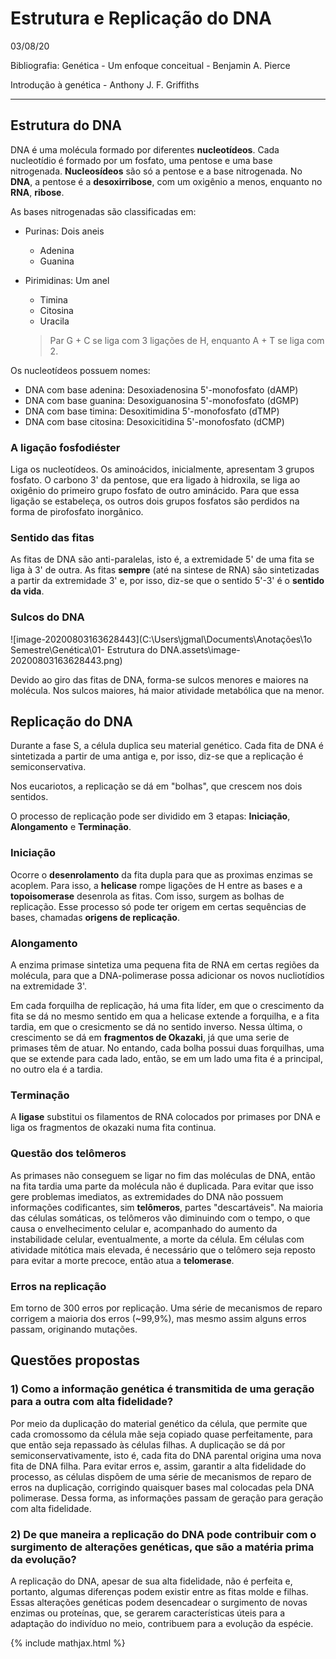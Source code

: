 

# Estrutura e Replicação do DNA

03/08/20

Bibliografia: Genética - Um enfoque conceitual - Benjamin A. Pierce

Introdução à genética - Anthony J. F. Griffiths

---

## Estrutura do DNA

DNA é uma molécula formado por diferentes **nucleotídeos**. Cada nucleotídio é formado por um fosfato, uma pentose e uma base nitrogenada. **Nucleosídeos** são só a pentose e a base nitrogenada. No **DNA**, a pentose é a **desoxirribose**, com um oxigênio a menos, enquanto no **RNA**, **ribose**.

As bases nitrogenadas são classificadas em:

* Purinas: Dois aneis

  * Adenina
  * Guanina

* Pirimidinas: Um anel

  * Timina
  * Citosina
  * Uracila

  > Par G + C se liga com 3 ligações de H, enquanto A + T se liga com 2.

Os nucleotídeos possuem nomes:

* DNA com base adenina: Desoxiadenosina 5'-monofosfato (dAMP)
* DNA com base guanina: Desoxiguanosina 5'-monofosfato (dGMP)
* DNA com base timina: Desoxitimidina 5'-monofosfato (dTMP)
* DNA com base citosina: Desoxicitidina 5'-monofosfato (dCMP)

### A ligação fosfodiéster

Liga os nucleotídeos. Os aminoácidos, inicialmente, apresentam 3 grupos fosfato. O carbono 3' da pentose, que era ligado à hidroxila, se liga ao oxigênio do primeiro grupo fosfato de outro aminácido. Para que essa ligação se estabeleça, os outros dois grupos fosfatos são perdidos na forma de pirofosfato inorgânico.

### Sentido das fitas

As fitas de DNA são anti-paralelas, isto é, a extremidade 5' de uma fita se liga à 3' de outra. As fitas **sempre** (até na sintese de RNA) são sintetizadas a partir da extremidade 3' e, por isso, diz-se que o sentido 5'-3' é o **sentido da vida**.

### Sulcos do DNA

![image-20200803163628443](C:\Users\jgmal\Documents\Anotações\1o Semestre\Genética\01- Estrutura do DNA.assets\image-20200803163628443.png)

Devido ao giro das fitas de DNA, forma-se sulcos menores e maiores na molécula. Nos sulcos maiores, há maior atividade metabólica que na menor.

## Replicação do DNA

Durante a fase S, a célula duplica seu material genético. Cada fita de DNA é sintetizada a partir de uma antiga e, por isso, diz-se que a replicação é semiconservativa.

Nos eucariotos, a replicação se dá em "bolhas", que crescem nos dois sentidos.

O processo de replicação pode ser dividido em 3 etapas: **Iniciação**, **Alongamento** e **Terminação**.

### Iniciação

Ocorre o **desenrolamento** da fita dupla para que as proximas enzimas se acoplem. Para isso, a **helicase** rompe ligações de H entre as bases e a **topoisomerase** desenrola as fitas. Com isso, surgem as bolhas de replicação. Esse processo só pode ter origem em certas sequências de bases, chamadas **origens de replicação**.

### Alongamento

A enzima primase sintetiza uma pequena fita de RNA em certas regiões da molécula, para que a DNA-polimerase possa adicionar os novos nucliotídios na extremidade 3'.

Em cada forquilha de replicação, há uma fita líder, em que o crescimento da fita se dá no mesmo sentido em qua a helicase extende a forquilha, e a fita tardia, em que o cresicmento se dá no sentido inverso. Nessa última, o crescimento se dá em **fragmentos de Okazaki**, já que uma serie de primases têm de atuar. No entando, cada bolha possui duas forquilhas, uma que se extende para cada lado, então, se em um lado uma fita é a principal, no outro ela é a tardia.

### Terminação

A **ligase** substitui os filamentos de RNA colocados por primases por DNA e liga os fragmentos de okazaki numa fita continua.

### Questão dos telômeros

As primases não conseguem se ligar no fim das moléculas de DNA, então na fita tardia uma parte da molécula não é duplicada. Para evitar que isso gere problemas imediatos, as extremidades do DNA não possuem informações codificantes, sim **telômeros**, partes "descartáveis". Na maioria das células somáticas, os telômeros vão diminuindo com o tempo, o que causa o envelhecimento celular e, acompanhado do aumento da instabilidade celular, eventualmente, a morte da célula. Em células com atividade mitótica mais elevada, é necessário que o telômero seja reposto para evitar a morte precoce, então atua a **telomerase**.

### Erros na replicação

Em torno de 300 erros por replicação. Uma série de mecanismos de reparo corrigem a maioria dos erros (~99,9%), mas mesmo assim alguns erros passam, originando mutações.

## Questões propostas

### 1) Como a informação genética é transmitida de uma geração para a outra com alta fidelidade?

Por meio da duplicação do material genético da célula, que permite que cada cromossomo da célula mãe seja copiado quase perfeitamente, para que então seja repassado às células filhas. A duplicação se dá por semiconservativamente, isto é, cada fita do DNA parental origina uma nova fita de DNA filha. Para evitar erros e, assim, garantir a alta fidelidade do processo, as células dispõem de uma série de mecanismos de reparo de erros na duplicação, corrigindo quaisquer bases mal colocadas pela DNA polimerase. Dessa forma, as informações passam de geração para geração com alta fidelidade.

### 2) De que maneira a replicação do DNA pode contribuir com o surgimento de alterações genéticas, que são a matéria prima da evolução?

A replicação do DNA, apesar de sua alta fidelidade, não é perfeita e, portanto, algumas diferenças podem existir entre as fitas molde e filhas. Essas alterações genéticas podem desencadear o surgimento de novas enzimas ou proteínas, que, se gerarem características úteis para a adaptação do indivíduo no meio, contribuem para a evolução da espécie.

{% include mathjax.html %}